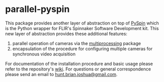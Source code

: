 # parallel-pyspin #
This package provides another layer of abstraction on top of [PySpin](https://www.flir.com/products/spinnaker-sdk/) which is the Python wrapper for FLIR's Spinnaker Software Development kit. This new layer of abstraction provides these additional features:

1. parallel operation of cameras via the [multiprocessing](https://docs.python.org/2/library/multiprocessing.html) package
2. encapsulation of the procedure for configuring multiple cameras for synchronous video acquisition

For documentation of the installation procedure and basic usage please refer to the repository's [wiki](https://github.com/jbhunt/parallel-pyspin/wiki). For questions or general correspondence please send an email to hunt.brian.joshua@gmail.com. 
